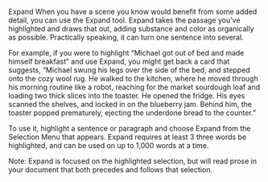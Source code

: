 Expand
When you have a scene you know would benefit from some added detail, you can use the Expand tool. Expand takes the passage you’ve highlighted and draws that out, adding substance and color as organically as possible. Practically speaking, it can turn one sentence into several.

 
For example, if you were to highlight “Michael got out of bed and made himself breakfast” and use Expand, you might get back a card that suggests, “Michael swung his legs over the side of the bed, and stepped onto the cozy wool rug. He walked to the kitchen, where he moved through his morning routine like a robot, reaching for the market sourdough loaf and loading two thick slices into the toaster. He opened the fridge. His eyes scanned the shelves, and locked in on the blueberry jam. Behind him, the toaster popped prematurely, ejecting the underdone bread to the counter.”

 
To use it, highlight a sentence or paragraph and choose Expand from the Selection Menu that appears. Expand requires at least 3 three words be highlighted, and can be used on up to 1,000 words at a time.

 
Note: Expand is focused on the highlighted selection, but will read prose in your document that both precedes and follows that selection.